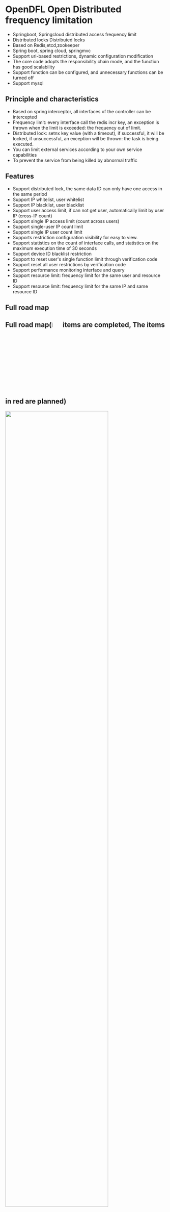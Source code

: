 # OpenDFL Open Distributed frequency limitation 
* Springboot, Springcloud distributed access frequency limit
* Distributed locks Distributed locks
* Based on Redis,etcd,zookeeper
* Spring boot, spring cloud, springmvc
* Support uri-based restrictions, dynamic configuration modification
* The core code adopts the responsibility chain mode, and the function has good scalability
* Support function can be configured, and unnecessary functions can be turned off
* Support mysql

## Principle and characteristics
* Based on spring interceptor, all interfaces of the controller can be intercepted
* Frequency limit: every interface call the redis incr key, an exception is thrown when the limit is exceeded: the frequency out of limit.
* Distributed lock: setnx key value (with a timeout), if successful, it will be locked, if unsuccessful, an exception will be thrown: the task is being executed.
* You can limit external services according to your own service capabilities
* To prevent the service from being killed by abnormal traffic

## Features
* Support distributed lock, the same data ID can only have one access in the same period
* Support IP whitelist, user whitelist
* Support IP blacklist, user blacklist
* Support user access limit, if can not get user, automatically limit by user IP (cross-IP count)
* Support single IP access limit (count across users)
* Support single-user IP count limit
* Support single IP user count limit
* Supports restriction configuration visibility for easy to view.
* Support statistics on the count of interface calls, and statistics on the maximum execution time of 30 seconds
* Support device ID blacklist restriction
* Support to reset user's single function limit through verification code
* Support reset all user restrictions by verification code
* Support performance monitoring interface and query
* Support resource limit: frequency limit for the same user and resource ID
* Support resource limit: frequency limit for the same IP and same resource ID

## Full road map
## Full road map(<img src="https://opendfl-1259373829.file.myqcloud.com/doc/ok.webp" width="6%" syt height="6%" /> items are completed, The items in red are planned)
<img src="https://opendfl-1259373829.file.myqcloud.com/doc/opendfl_roadmap8.png" width="80%" syt height="80%" />

## maven import
```xml
<dependency>
    <groupId>cn.org.opendfl</groupId>
    <artifactId>opendfl-mysql-spring-boot-starter</artifactId>
    <version>1.0</version>
</dependency>
```

## Simple to use:

1. Distributed transaction lock, @RequestLock annotation, and supports dynamic modification of lock duration through yml
Support type:Redis,Zookeeper,ETCD
 ```java
@GetMapping("/waitLockTest")
@RequestLock(name = "waitLockTest", time=5, errMsg = "Task %s is running", logType=ReqLockType.ETCD)
 ```

2. Distributed frequency limit, @Frequency annotation mode, and supports dynamic modification of frequency limit times through yml
```java
/**
 * 5 seconds in 5 times
 * 100 times per hour
 */
@GetMapping("/serverTimeFreq")
@Frequency(time = 5, limit = 5, name = "serverTimeFreq")
@Frequency2(time =3600, limit = 100, name = "serverTimeFreq")
public Long serverTimeFreq(HttpServletRequest request){
    return System.currentTimeMillis();
}
```
Dynamic modification limit, see application-frequency.yml
```yaml
limit:
  frequencyConfigs:
    - name: serverTimeFreq
      time: 5
      limit: 10
    - name: serverTimeFreq
      time: 3600
      limit: 50
```

3. Distributed frequency limit, configuration mode, see application-frequency.yml
```yaml
limit:
  uriConfigs:
      - uri: /frequencyTest/serverTimeUri
        time: 5
        limit: 8
        attrName: account
      - uri: /frequencyTest/serverTimeUri
        time: 3600
        limit: 30
        userIp: 7
        ipUser: 7
        attrName: account
```

## Console deomo
There is a console to easily view interface information and corresponding restrictions

1. console(Mysql) demo: http://175.178.252.112:8080/index.html  
Default account:
* admin/admin
* user/user

2. console demo: http://52.221.216.61:8080/index.html  
Default account:
* admin/admin
* user/user